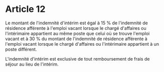 # Article 12

Le montant de l'indemnité d'intérim est égal à 15 % de l'indemnité de résidence afférente à l'emploi vacant lorsque le chargé d'affaires ou l'intérimaire appartient au même poste que celui où se trouve l'emploi vacant et à 30 % du montant de l'indemnité de résidence afférente à l'emploi vacant lorsque le chargé d'affaires ou l'intérimaire appartient à un poste différent.

L'indemnité d'intérim est exclusive de tout remboursement de frais de séjour au lieu de l'intérim.
